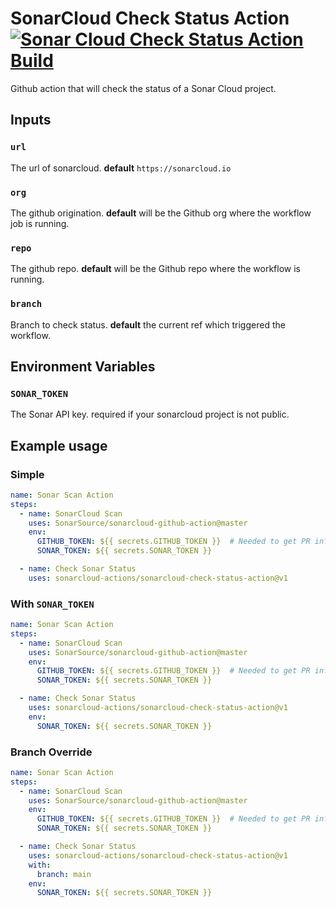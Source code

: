 # SonarCloud Check Status Action [![Sonar Cloud Check Status Action Build](https://github.com/sonarcloud-actions/sonarcloud-check-status-action/actions/workflows/main.yml/badge.svg)](https://github.com/sonarcloud-actions/sonarcloud-check-status-action/actions/workflows/main.yml)
Github action that will check the status of a Sonar Cloud project.

## Inputs
### `url`

The url of sonarcloud. **default** `https://sonarcloud.io`

### `org`

The github origination. **default** will be the Github org where the workflow job is running.

### `repo`

The github repo. **default** will be the Github repo where the workflow is running.

### `branch`
Branch to check status. **default** the current ref which triggered the workflow.

## Environment Variables

### `SONAR_TOKEN`
The Sonar API key. required if your sonarcloud project is not public.


## Example usage

### Simple

```yaml
name: Sonar Scan Action
steps:
  - name: SonarCloud Scan
    uses: SonarSource/sonarcloud-github-action@master
    env:
      GITHUB_TOKEN: ${{ secrets.GITHUB_TOKEN }}  # Needed to get PR information, if any
      SONAR_TOKEN: ${{ secrets.SONAR_TOKEN }}

  - name: Check Sonar Status
    uses: sonarcloud-actions/sonarcloud-check-status-action@v1
```

### With `SONAR_TOKEN`

```yaml
name: Sonar Scan Action
steps:
  - name: SonarCloud Scan
    uses: SonarSource/sonarcloud-github-action@master
    env:
      GITHUB_TOKEN: ${{ secrets.GITHUB_TOKEN }}  # Needed to get PR information, if any
      SONAR_TOKEN: ${{ secrets.SONAR_TOKEN }}

  - name: Check Sonar Status
    uses: sonarcloud-actions/sonarcloud-check-status-action@v1
    env:
      SONAR_TOKEN: ${{ secrets.SONAR_TOKEN }}
```

### Branch Override

```yaml
name: Sonar Scan Action
steps:
  - name: SonarCloud Scan
    uses: SonarSource/sonarcloud-github-action@master
    env:
      GITHUB_TOKEN: ${{ secrets.GITHUB_TOKEN }}  # Needed to get PR information, if any
      SONAR_TOKEN: ${{ secrets.SONAR_TOKEN }}

  - name: Check Sonar Status
    uses: sonarcloud-actions/sonarcloud-check-status-action@v1
    with:
      branch: main
    env:
      SONAR_TOKEN: ${{ secrets.SONAR_TOKEN }}
```
